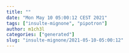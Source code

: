 ```yaml
---
title: ""
date: "Mon May 10 05:00:12 CEST 2021"
tags: ["insulte-mignone", "pipotron"]
author: m1ch3l
categories: ["generated"]
slug: "insulte-mignone/2021-05-10-05:00:12"
---
```



